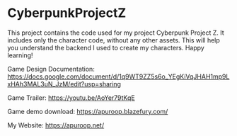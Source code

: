# CyberpunkProjectZ
This project contains the code used for my project Cyberpunk Project Z. It includes only the character code, without any other assets. This will help you understand the backend I used to create my characters. Happy learning!

Game Design Documentation: https://docs.google.com/document/d/1q9WT9ZZ5s6o_YEgKiVqJHAH1mp9LxHAh3MAL3uN_JzM/edit?usp=sharing

Game Trailer: https://youtu.be/AoYer79tKqE

Game demo download: https://apuroop.blazefury.com/

My Website: https://apuroop.net/

